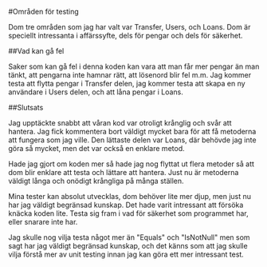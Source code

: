 #Områden för testing

Dom tre områden som jag har valt var Transfer, Users, och Loans.
Dom är speciellt intressanta i affärssyfte, dels för pengar och dels för säkerhet.

##Vad kan gå fel

Saker som kan gå fel i denna koden kan vara att man får mer pengar än man tänkt, att pengarna inte hamnar rätt, att lösenord blir fel m.m.
Jag kommer testa att flytta pengar i Transfer delen, jag kommer testa att skapa en ny användare i Users delen, och att låna pengar i Loans.


##Slutsats

Jag upptäckte snabbt att våran kod var otroligt krånglig och svår att hantera. Jag fick kommentera bort väldigt mycket bara för att få
metoderna att fungera som jag ville.
Den lättaste delen var Loans, där behövde jag inte göra så mycket, men det var också en enklare metod.

Hade jag gjort om koden mer så hade jag nog flyttat ut flera metoder så att dom blir enklare att testa och lättare att hantera.
Just nu är metoderna väldigt långa och onödigt krångliga på många ställen.

Mina tester kan absolut utvecklas, dom behöver lite mer djup, men just nu har jag väldigt begränsad kunskap.
Det hade varit intressant att försöka knäcka koden lite. Testa sig fram i vad för säkerhet som programmet har, eller snarare inte har.

Jag skulle nog vilja testa något mer än "Equals" och "IsNotNull" men som sagt har jag väldigt begränsad kunskap, och det känns som att
jag skulle vilja förstå mer av unit testing innan jag kan göra ett mer intressant test.
